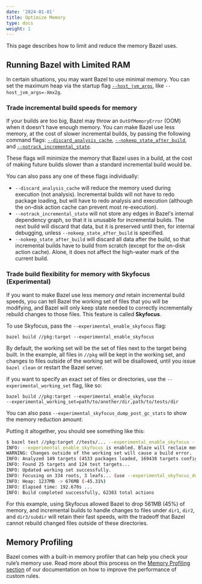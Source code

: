```yaml
---
date: '2024-01-01'
title: Optimize Memory
type: docs
weight: 1
---
```


This page describes how to limit and reduce the memory Bazel uses.

## Running Bazel with Limited RAM

In certain situations, you may want Bazel to use minimal memory. You can set the
maximum heap via the startup flag
[`--host_jvm_args`](/docs/user-manual#host-jvm-args/),
like `--host_jvm_args=-Xmx2g`.

### Trade incremental build speeds for memory

If your builds are too big, Bazel may throw an `OutOfMemoryError` (OOM) when
it doesn't have enough memory. You can make Bazel use less memory, at the cost
of slower incremental builds, by passing the following command flags:
[`--discard_analysis_cache`](/docs/user-manual#discard-analysis-cache/),
[`--nokeep_state_after_build`](/reference/command-line-reference#flag--keep_state_after_build/),
and
[`--notrack_incremental_state`](/reference/command-line-reference#flag--track_incremental_state/).

These flags will minimize the memory that Bazel uses in a build, at the cost of
making future builds slower than a standard incremental build would be.

You can also pass any one of these flags individually:

 * `--discard_analysis_cache` will reduce the memory used during execution (not
analysis). Incremental builds will not have to redo package loading, but will
have to redo analysis and execution (although the on-disk action cache can
prevent most re-execution).
 * `--notrack_incremental_state` will not store any edges in Bazel's internal
 dependency graph, so that it is unusable for incremental builds. The next build
 will discard that data, but it is preserved until then, for internal debugging,
 unless `--nokeep_state_after_build` is specified.
 * `--nokeep_state_after_build` will discard all data after the build, so that
 incremental builds have to build from scratch (except for the on-disk action
 cache). Alone, it does not affect the high-water mark of the current build.

### Trade build flexibility for memory with Skyfocus (Experimental)

If you want to make Bazel use less memory *and* retain incremental build speeds,
you can tell Bazel the working set of files that you will be modifying, and
Bazel will only keep state needed to correctly incrementally rebuild changes to
those files. This feature is called **Skyfocus**.

To use Skyfocus, pass the `--experimental_enable_skyfocus` flag:

```text
bazel build //pkg:target --experimental_enable_skyfocus
```

By default, the working set will be the set of files next to the target being
built. In the example, all files in `//pkg` will be kept in the working set, and
changes to files outside of the working set will be disallowed, until you issue
`bazel clean` or restart the Bazel server.

If you want to specify an exact set of files or directories, use the
`--experimental_working_set` flag, like so:

```text
bazel build //pkg:target --experimental_enable_skyfocus
--experimental_working_set=path/to/another/dir,path/to/tests/dir
```

You can also pass `--experimental_skyfocus_dump_post_gc_stats` to show the
memory reduction amount:

Putting it altogether, you should see something like this:

```bash
$ bazel test //pkg:target //tests/... --experimental_enable_skyfocus --experimental_working_set dir1,dir2,dir3/subdir --experimental_skyfocus_dump_post_gc_stats
INFO: --experimental_enable_skyfocus is enabled. Blaze will reclaim memory not needed to build the working set. Run 'blaze dump --skyframe=working_set' to show the working set, after this command.
WARNING: Changes outside of the working set will cause a build error.
INFO: Analyzed 149 targets (4533 packages loaded, 169438 targets configured).
INFO: Found 25 targets and 124 test targets...
INFO: Updated working set successfully.
INFO: Focusing on 334 roots, 3 leafs... (use --experimental_skyfocus_dump_keys to show them)
INFO: Heap: 1237MB -> 676MB (-45.31%)
INFO: Elapsed time: 192.670s ...
INFO: Build completed successfully, 62303 total actions
```

For this example, using Skyfocus allowed Bazel to drop 561MB (45%) of memory,
and incremental builds to handle changes to files under `dir1`, `dir2`, and
`dir3/subdir` will retain their fast speeds, with the tradeoff that Bazel cannot
rebuild changed files outside of these directories.

## Memory Profiling

Bazel comes with a built-in memory profiler that can help you check your rule’s
memory use. Read more about this process on the
[Memory Profiling section](/rules/performance#memory-profiling/) of our
documentation on how to improve the performance of custom rules.